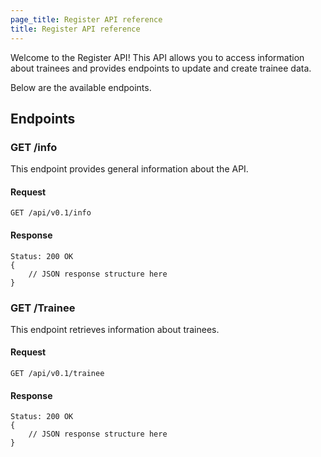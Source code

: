 ```yaml
---
page_title: Register API reference
title: Register API reference
---
```


Welcome to the Register API! This API allows you to access information about trainees and provides endpoints to update and create trainee data. 

Below are the available endpoints.

## Endpoints

### GET /info

This endpoint provides general information about the API.

#### Request

`GET /api/v0.1/info`

#### Response
```
Status: 200 OK
{
    // JSON response structure here
}
```

### GET /Trainee

This endpoint retrieves information about trainees.

#### Request

`GET /api/v0.1/trainee`

#### Response

```
Status: 200 OK
{
    // JSON response structure here
}
```
